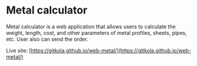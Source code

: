 # Metal calculator

Metal calculator is a web application that allows users to calculate the weight, length, cost, and other parameters of metal profiles, sheets, pipes, etc.
User also can send the order.

Live site: [https://gitkola.github.io/web-metal/](https://gitkola.github.io/web-metal/)
